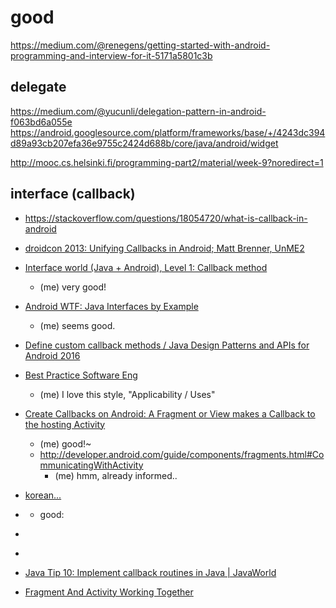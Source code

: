 # good
https://medium.com/@renegens/getting-started-with-android-programming-and-interview-for-it-5171a5801c3b



## delegate
https://medium.com/@yucunli/delegation-pattern-in-android-f063bd6a055e
https://android.googlesource.com/platform/frameworks/base/+/4243dc394d89a93cb207efa36e9755c2424d688b/core/java/android/widget

http://mooc.cs.helsinki.fi/programming-part2/material/week-9?noredirect=1



## interface (callback)
* https://stackoverflow.com/questions/18054720/what-is-callback-in-android

* [droidcon 2013: Unifying Callbacks in Android; Matt Brenner, UnME2](https://www.youtube.com/watch?v=9pPAYC9Aegg)

* [Interface world (Java + Android), Level 1: Callback method](https://www.youtube.com/watch?v=OTNuxe_ihtM)
  - (me) very good!

* [Android WTF: Java Interfaces by Example](https://www.youtube.com/watch?v=VCmi0gBxd0E)
  - (me) seems good.
  
  
* [Define custom callback methods / Java Design Patterns and APIs for Android 2016](https://www.youtube.com/watch?v=cOO8dUdUx9s&t=71s)
  
* [Best Practice Software Eng](http://best-practice-software-engineering.ifs.tuwien.ac.at/patterns/interface.html)
  - (me) I love this style, "Applicability / Uses"
  
* [Create Callbacks on Android: A Fragment or View makes a Callback to the hosting Activity](https://gist.github.com/butelo/8729891)
  - (me) good!~
  - http://developer.android.com/guide/components/fragments.html#CommunicatingWithActivity
    - (me) hmm, already informed..
    
* [korean...](http://yujuwon.tistory.com/entry/%EC%95%88%EB%93%9C%EB%A1%9C%EC%9D%B4%EB%93%9C-%EC%9D%B4%EB%B2%A4%ED%8A%B8-%EB%A6%AC%EC%8A%A4%EB%84%88-%EB%A7%8C%EB%93%A4%EA%B8%B0)

* [](https://brunch.co.kr/@kimkm4726/1)
  - good:

* [](http://blog.saltfactory.net/implement-java-callback/)

* [](http://blog.saltfactory.net/using-java-callback-to-async-on-android/)
    
    
 * [Java Tip 10: Implement callback routines in Java | JavaWorld](https://www.javaworld.com/blog/java-tips/)
 
 * [Fragment And Activity Working Together](http://www.i-programmer.info/programming/android/6996-fragment-and-activity-working-together.html?start=3)
